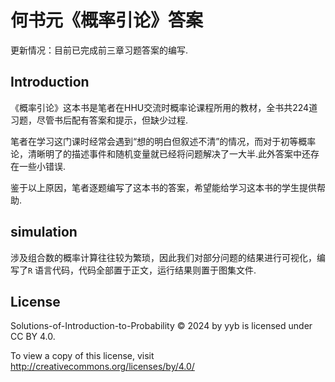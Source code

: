 # 何书元《概率引论》答案

更新情况：目前已完成前三章习题答案的编写.

## Introduction

《概率引论》这本书是笔者在HHU交流时概率论课程所用的教材，全书共224道习题，尽管书后配有答案和提示，但缺少过程.

笔者在学习这门课时经常会遇到“想的明白但叙述不清”的情况，而对于初等概率论，清晰明了的描述事件和随机变量就已经将问题解决了一大半.此外答案中还存在一些小错误.

鉴于以上原因，笔者逐题编写了这本书的答案，希望能给学习这本书的学生提供帮助.

## simulation

涉及组合数的概率计算往往较为繁琐，因此我们对部分问题的结果进行可视化，编写了`R` 语言代码，代码全部置于正文，运行结果则置于图集文件.

## License

Solutions-of-Introduction-to-Probability © 2024 by yyb is licensed under CC BY 4.0. 

To view a copy of this license, visit http://creativecommons.org/licenses/by/4.0/
